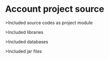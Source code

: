 # Account project source

 <p>>Included source codes as project module</p>
 <p>>Included libraries</p>
 <p>>Included databases</p>
 <p>>Included jar files</p>
